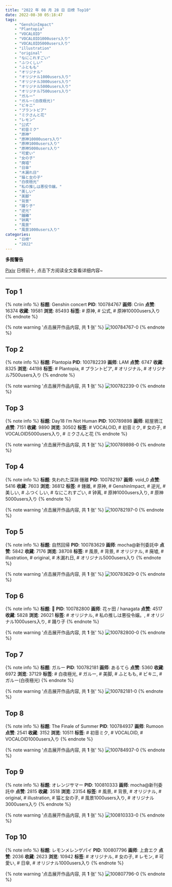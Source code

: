```yaml
---
title: "2022 年 08 月 28 日 日榜 Top10"
date: 2022-08-30 05:18:47
tags:
    - "GenshinImpact"
    - "Plantopia"
    - "VOCALOID"
    - "VOCALOID1000users入り"
    - "VOCALOID5000users入り"
    - "illustration"
    - "original"
    - "なにこれすごい"
    - "ふつくしい"
    - "ふともも"
    - "オリジナル"
    - "オリジナル1000users入り"
    - "オリジナル3000users入り"
    - "オリジナル5000users入り"
    - "オリジナル7500users入り"
    - "ガルー"
    - "ガルー(白夜極光)"
    - "ビキニ"
    - "プラントピア"
    - "ミクさんと花"
    - "レモン"
    - "公式"
    - "初音ミク"
    - "原神"
    - "原神10000users入り"
    - "原神1000users入り"
    - "原神5000users入り"
    - "可愛い"
    - "女の子"
    - "廃墟"
    - "日傘"
    - "木漏れ日"
    - "猫と女の子"
    - "白夜極光"
    - "私の推しは悪役令嬢。"
    - "美しい"
    - "美脚"
    - "背景"
    - "踊り子"
    - "逆光"
    - "鍾離"
    - "钟离"
    - "風景"
    - "風景1000users入り"
categories:
    - "日榜"
    - "2022"
---
```


<i class="fa fa-triangle-exclamation"></i>**多图警告**<i class="fa fa-triangle-exclamation"></i>

[Pixiv](https://www.pixiv.net/) 日榜前十, 点击下方阅读全文查看详细内容~

<!-- more -->

---

## Top 1

{% note info %}
**标题**: Genshin concert
**PID**: 100784767 **画师**: Criin
**点赞**: 16374 **收藏**: 19581 **浏览**: 85493
**标签**: # 原神, # 公式, # 原神10000users入り
{% endnote %}

{% note warning '点击展开作品内容, 共 **1** 张' %}
![100784767-0](https://i.pixiv.re/img-original/img/2022/08/27/01/29/52/100784767_p0.jpg)
{% endnote %}

## Top 2

{% note info %}
**标题**: Plantopia
**PID**: 100782239 **画师**: LAM
**点赞**: 6747 **收藏**: 8325 **浏览**: 44198
**标签**: # Plantopia, # プラントピア, # オリジナル, # オリジナル7500users入り
{% endnote %}

{% note warning '点击展开作品内容, 共 **1** 张' %}
![100782239-0](https://i.pixiv.re/img-original/img/2022/08/27/00/00/24/100782239_p0.jpg)
{% endnote %}

## Top 3

{% note info %}
**标题**: Day18 I’m Not Human
**PID**: 100789898 **画师**: 紺屋鴉江
**点赞**: 7151 **收藏**: 9890 **浏览**: 30502
**标签**: # VOCALOID, # 初音ミク, # 女の子, # VOCALOID5000users入り, # ミクさんと花
{% endnote %}

{% note warning '点击展开作品内容, 共 **1** 张' %}
![100789898-0](https://i.pixiv.re/img-original/img/2022/08/27/09/38/28/100789898_p0.jpg)
{% endnote %}

## Top 4

{% note info %}
**标题**: 失われた深淵·鍾離
**PID**: 100782197 **画师**: void_0
**点赞**: 5416 **收藏**: 7603 **浏览**: 36812
**标签**: # 鍾離, # 原神, # GenshinImpact, # 逆光, # 美しい, # ふつくしい, # なにこれすごい, # 钟离, # 原神1000users入り, # 原神5000users入り
{% endnote %}

{% note warning '点击展开作品内容, 共 **1** 张' %}
![100782197-0](https://i.pixiv.re/img-original/img/2022/08/27/00/00/16/100782197_p0.jpg)
{% endnote %}

## Top 5

{% note info %}
**标题**: 自然回帰
**PID**: 100783629 **画师**: mocha@新刊委託中
**点赞**: 5842 **收藏**: 7176 **浏览**: 38708
**标签**: # 風景, # 背景, # オリジナル, # 廃墟, # illustration, # original, # 木漏れ日, # オリジナル5000users入り
{% endnote %}

{% note warning '点击展开作品内容, 共 **1** 张' %}
![100783629-0](https://i.pixiv.re/img-original/img/2022/08/27/00/40/17/100783629_p0.png)
{% endnote %}

## Top 6

{% note info %}
**标题**: 🕌
**PID**: 100782800 **画师**: 花ヶ田 / hanagata
**点赞**: 4517 **收藏**: 5828 **浏览**: 26021
**标签**: # オリジナル, # 私の推しは悪役令嬢。, # オリジナル1000users入り, # 踊り子
{% endnote %}

{% note warning '点击展开作品内容, 共 **1** 张' %}
![100782800-0](https://i.pixiv.re/img-original/img/2022/08/27/00/12/43/100782800_p0.png)
{% endnote %}

## Top 7

{% note info %}
**标题**: ガルー
**PID**: 100782181 **画师**: あるてら
**点赞**: 5360 **收藏**: 6972 **浏览**: 37129
**标签**: # 白夜極光, # ガルー, # 美脚, # ふともも, # ビキニ, # ガルー(白夜極光)
{% endnote %}

{% note warning '点击展开作品内容, 共 **1** 张' %}
![100782181-0](https://i.pixiv.re/img-original/img/2022/08/27/00/00/15/100782181_p0.png)
{% endnote %}

## Top 8

{% note info %}
**标题**: The Finale of Summer
**PID**: 100784937 **画师**: Rumoon
**点赞**: 2541 **收藏**: 3152 **浏览**: 10511
**标签**: # 初音ミク, # VOCALOID, # VOCALOID1000users入り
{% endnote %}

{% note warning '点击展开作品内容, 共 **1** 张' %}
![100784937-0](https://i.pixiv.re/img-original/img/2022/08/27/01/38/58/100784937_p0.jpg)
{% endnote %}

## Top 9

{% note info %}
**标题**: オレンジサマー
**PID**: 100810333 **画师**: mocha@新刊委託中
**点赞**: 2815 **收藏**: 3518 **浏览**: 23154
**标签**: # 風景, # 背景, # オリジナル, # original, # illustration, # 猫と女の子, # 風景1000users入り, # オリジナル3000users入り
{% endnote %}

{% note warning '点击展开作品内容, 共 **1** 张' %}
![100810333-0](https://i.pixiv.re/img-original/img/2022/08/28/01/33/58/100810333_p0.png)
{% endnote %}

## Top 10

{% note info %}
**标题**: レモンメレンゲパイ
**PID**: 100807796 **画师**: 上倉エク
**点赞**: 2036 **收藏**: 2623 **浏览**: 10942
**标签**: # オリジナル, # 女の子, # レモン, # 可愛い, # 日傘, # オリジナル1000users入り
{% endnote %}

{% note warning '点击展开作品内容, 共 **1** 张' %}
![100807796-0](https://i.pixiv.re/img-original/img/2022/08/28/00/00/15/100807796_p0.jpg)
{% endnote %}
